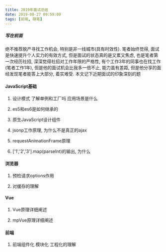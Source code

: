 ```yaml
---
title: 2019年面试总结
date: 2019-08-27 09:59:09
tags: [前端, 随笔]
---
```

##### 写在前面
绝不推荐脱产寻找工作机会, 特别是非一线城市(具有时效性). 笔者始终觉得, 面试是快速提升个人实力的有效方式, 但是面试的状态真的是又累又焦虑, 也是笔者第一次经历社招, 深深觉得社招对工作年限的严格性, 有个工作3年的同事也在找工作(笔者工作1年), 但是他的面试机会比我多一倍不止, 能力虽有差距, 但是他分享的面经发现笔者能答上大部分, 着实难受. 本文记下近期面试的印象深刻的题

#### JavaScript基础
1. 设计模式 了解单例和工厂吗 应用场景是什么

2. es5和es6是如何继承的

3. 原生JavaScript设计组件

4. jsonp工作原理, 为什么不是真正的ajax

5. requestAnimationFrame原理

6. ['1','2','3'].map(parseInt)的输出, 为什么

#### 浏览器
1. 预检请求options作用

2. 对缓存的理解

#### Vue
1. Vue原理详细阐述

2. mpVue原理详细阐述

#### 前端
1. 前端组件化 模块化 工程化的理解